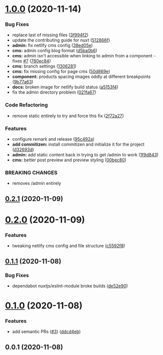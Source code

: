 # [1.0.0](https://github.com/lukeocodes/nuxt-starter-netlify-cms/compare/0.2.1...1.0.0) (2020-11-14)


### Bug Fixes

* replace last of missing files ([3f994f2](https://github.com/lukeocodes/nuxt-starter-netlify-cms/commit/3f994f20f4a194261872dbe236c5b540ae8c327d))
* update the contributing guide for nuxt ([512866f](https://github.com/lukeocodes/nuxt-starter-netlify-cms/commit/512866fcbe03475059d1bb1a29cb34174448e370))
* **admin:** fix netlify cms config ([38ed05e](https://github.com/lukeocodes/nuxt-starter-netlify-cms/commit/38ed05e4ff3003e558becb7d4235708a523f1441))
* **cms:** admin config blog format ([d5ba0b6](https://github.com/lukeocodes/nuxt-starter-netlify-cms/commit/d5ba0b650c1847788b442aa877d28c8237aecab2))
* **cms:** admin isn't accessible when linking to admin from a component - fixes [#7](https://github.com/lukeocodes/nuxt-starter-netlify-cms/issues/7) ([780ec84](https://github.com/lukeocodes/nuxt-starter-netlify-cms/commit/780ec84e342c7315bb3b12adc48e10094798fb6a))
* **cms:** branch settings ([1306281](https://github.com/lukeocodes/nuxt-starter-netlify-cms/commit/13062815f6fa15790b95255e7a8613109e63fc24))
* **cms:** fix missing config for page cms ([50d869e](https://github.com/lukeocodes/nuxt-starter-netlify-cms/commit/50d869ef0bef080e6ff0a59b7fbf29020b7f3745))
* **component:** products spacing images oddly at different breakpoints ([9b77a63](https://github.com/lukeocodes/nuxt-starter-netlify-cms/commit/9b77a634fd96408f3b1e6ec269a2690397c13e42))
* **docs:** broken image for netlify build status ([a5153f4](https://github.com/lukeocodes/nuxt-starter-netlify-cms/commit/a5153f4423f23a30c4f1a46c352d9ba0bb6c32fe))
* fix the admin directory problem ([021fa67](https://github.com/lukeocodes/nuxt-starter-netlify-cms/commit/021fa67582c586d77b734328b99de9132b918257))


### Code Refactoring

* remove static entirely to try and force this fix ([2f72a27](https://github.com/lukeocodes/nuxt-starter-netlify-cms/commit/2f72a2702200a054faf6cbc3497cfd06d25e3eb1))


### Features

* configure remark and release ([95c492a](https://github.com/lukeocodes/nuxt-starter-netlify-cms/commit/95c492a2e5b75da49f68043a1e00e7e5d7e27ce8))
* **add commitizen:** install commitizen and initialize it for the project ([d32693d](https://github.com/lukeocodes/nuxt-starter-netlify-cms/commit/d32693d89f9d1e76249f902a5edf6f7757f36a2f))
* **admin:** add static content back in trying to get /admin to work ([1f9d843](https://github.com/lukeocodes/nuxt-starter-netlify-cms/commit/1f9d843fa59ade01fe5446932817e108f45a23b5))
* **cms:** better post preview and preview styling ([00bec80](https://github.com/lukeocodes/nuxt-starter-netlify-cms/commit/00bec809414b01a003654d044baf15097ca7bea9))


### BREAKING CHANGES

* removes /admin entirely

## [0.2.1](https://github.com/lukeocodes/nuxt-starter-netlify-cms/compare/0.2.0...0.2.1) (2020-11-09)

# [0.2.0](https://github.com/lukeocodes/nuxt-starter-netlify-cms/compare/0.1.1...0.2.0) (2020-11-09)


### Features

* tweaking netlify cms config and file structure ([c5592f8](https://github.com/lukeocodes/nuxt-starter-netlify-cms/commit/c5592f8f1a5ca9c1e4add983fd8ace6efe366e96))

## [0.1.1](https://github.com/lukeocodes/nuxt-starter-netlify-cms/compare/0.1.0...0.1.1) (2020-11-08)


### Bug Fixes

* dependabot nuxtjs/eslint-module broke builds ([de52e90](https://github.com/lukeocodes/nuxt-starter-netlify-cms/commit/de52e905831fa5661b3ea1c9ac8d3c10527066e2))

# [0.1.0](https://github.com/lukeocodes/nuxt-starter-netlify-cms/compare/0.0.1...0.1.0) (2020-11-08)


### Features

* add semantic PRs ([#3](https://github.com/lukeocodes/nuxt-starter-netlify-cms/issues/3)) ([ddcd4eb](https://github.com/lukeocodes/nuxt-starter-netlify-cms/commit/ddcd4eb8177a410184aa9289746f99cbfcc5371a))

## 0.0.1 (2020-11-08)

